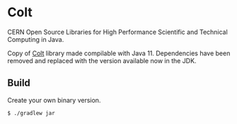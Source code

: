 # Colt

CERN Open Source Libraries for High Performance Scientific and Technical Computing in Java.

Copy of [Colt](https://dst.lbl.gov/ACSSoftware/colt/) library  made compilable with Java 11.  Dependencies have been removed and replaced with the version available now in the JDK.

## Build

Create your own binary version.

    $ ./gradlew jar